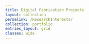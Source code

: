 ```yaml
---
title: Digital Fabrication Projects
layout: collection
permalink: /ResearchInterests/
collection: portfolio
entries_layout: grid
classes: wide
---
```


